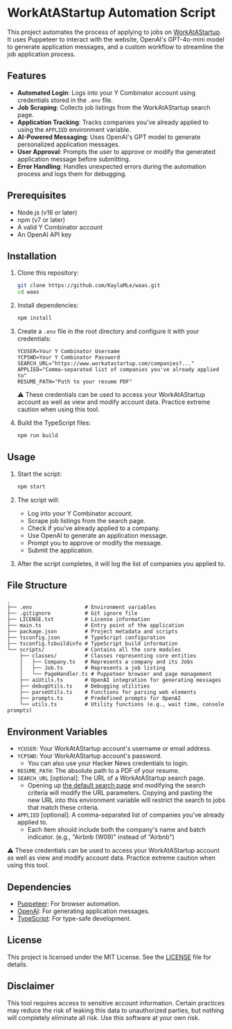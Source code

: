 # WorkAtAStartup Automation Script

This project automates the process of applying to jobs on [WorkAtAStartup](https://www.workatastartup.com). It uses Puppeteer to interact with the website, OpenAI's GPT-4o-mini model to generate application messages, and a custom workflow to streamline the job application process.

## Features

- **Automated Login**: Logs into your Y Combinator account using credentials stored in the `.env` file.
- **Job Scraping**: Collects job listings from the WorkAtAStartup search page.
- **Application Tracking**: Tracks companies you've already applied to using the `APPLIED` environment variable.
- **AI-Powered Messaging**: Uses OpenAI's GPT model to generate personalized application messages.
- **User Approval**: Prompts the user to approve or modify the generated application message before submitting.
- **Error Handling**: Handles unexpected errors during the automation process and logs them for debugging.

## Prerequisites

- Node.js (v16 or later)
- npm (v7 or later)
- A valid Y Combinator account
- An OpenAI API key

## Installation

1. Clone this repository:
   ```bash
   git clone https://github.com/KaylaMLe/waas.git
   cd waas
   ```

2. Install dependencies:
   ```bash
   npm install
   ```

3. Create a `.env` file in the root directory and configure it with your credentials:
   ```env
   YCUSER=Your Y Combinator Username
   YCPSWD=Your Y Combinator Password
   SEARCH_URL="https://www.workatastartup.com/companies?..."
   APPLIED="Comma-separated list of companies you've already applied to"
   RESUME_PATH="Path to your resume PDF"
   ```
	⚠️ These credentials can be used to access your WorkAtAStartup account as well as view and modify account data. Practice extreme caution when using this tool.

4. Build the TypeScript files:
   ```bash
   npm run build
   ```

## Usage

1. Start the script:
   ```bash
   npm start
   ```

2. The script will:
   - Log into your Y Combinator account.
   - Scrape job listings from the search page.
   - Check if you've already applied to a company.
   - Use OpenAI to generate an application message.
   - Prompt you to approve or modify the message.
   - Submit the application.

3. After the script completes, it will log the list of companies you applied to.

## File Structure

```
.
├── .env                 # Environment variables
├── .gitignore           # Git ignore file
├── LICENSE.txt          # License information
├── main.ts              # Entry point of the application
├── package.json         # Project metadata and scripts
├── tsconfig.json        # TypeScript configuration
├── tsconfig.tsbuildinfo # TypeScript build information
└── scripts/             # Contains all the core modules
    ├── classes/         # Classes representing core entities
    │   ├── Company.ts   # Represents a company and its Jobs
    │   ├── Job.ts       # Represents a job listing
    │   └── PageHandler.ts # Puppeteer browser and page management
    ├── aiUtils.ts       # OpenAI integration for generating messages
    ├── debugUtils.ts    # Debugging utilities
    ├── parseUtils.ts    # Functions for parsing web elements
    ├── prompts.ts       # Predefined prompts for OpenAI
    └── utils.ts         # Utility functions (e.g., wait time, console prompts)
```

## Environment Variables

- `YCUSER`: Your WorkAtAStartup account's username or email address.
- `YCPSWD`: Your WorkAtAStartup account's password.
  - You can also use your Hacker News credentials to login.
- `RESUME_PATH`: The absolute path to a PDF of your resume.
- `SEARCH_URL` [optional]: The URL of a WorkAtAStartup search page.
  - Opening up [the default search page](https://www.workatastartup.com/companies) and modifying the search criteria will modify the URL parameters. Copying and pasting the new URL into this environment variable will restrict the search to jobs that match these criteria.
- `APPLIED` [optional]: A comma-separated list of companies you've already applied to.
  - Each item should include both the company's name and batch indicator. (e.g., "Airbnb (W09)" instead of "Airbnb")

⚠️ These credentials can be used to access your WorkAtAStartup account as well as view and modify account data. Practice extreme caution when using this tool.

## Dependencies

- [Puppeteer](https://github.com/puppeteer/puppeteer): For browser automation.
- [OpenAI](https://github.com/openai/openai-node): For generating application messages.
- [TypeScript](https://www.typescriptlang.org/): For type-safe development.

## License

This project is licensed under the MIT License. See the [LICENSE](LICENSE.txt) file for details.

## Disclaimer

This tool requires access to sensitive account information. Certain practices may reduce the risk of leaking this data to unauthorized parties, but nothing will completely eliminate all risk. Use this software at your own risk.
